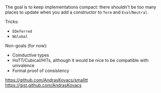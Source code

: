 The goal is to keep implementations compact: there shouldn't be too many places to update when you add a constructor to `Term` and `Eval`/`Neutral`.

Tricks:

- `EDeferred`
- `NGlobal`

Non-goals (for now):

- Coinductive types
- HoTT/Cubical/HITs, although it would be nice to be compatible with univalence
- Formal proof of consistency

https://github.com/AndrasKovacs/smalltt
https://gist.github.com/AndrasKovacs
